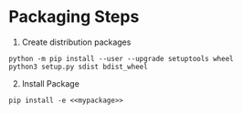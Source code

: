 # Packaging Steps
1. Create distribution packages
```console
python -m pip install --user --upgrade setuptools wheel
python3 setup.py sdist bdist_wheel
```
2. Install Package
```console
pip install -e <<mypackage>>
```